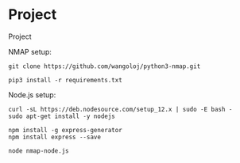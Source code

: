 # Project
Project

NMAP setup:

    git clone https://github.com/wangoloj/python3-nmap.git

    pip3 install -r requirements.txt

Node.js setup:

    curl -sL https://deb.nodesource.com/setup_12.x | sudo -E bash -
    sudo apt-get install -y nodejs

    npm install -g express-generator
    npm install express --save

    node nmap-node.js
